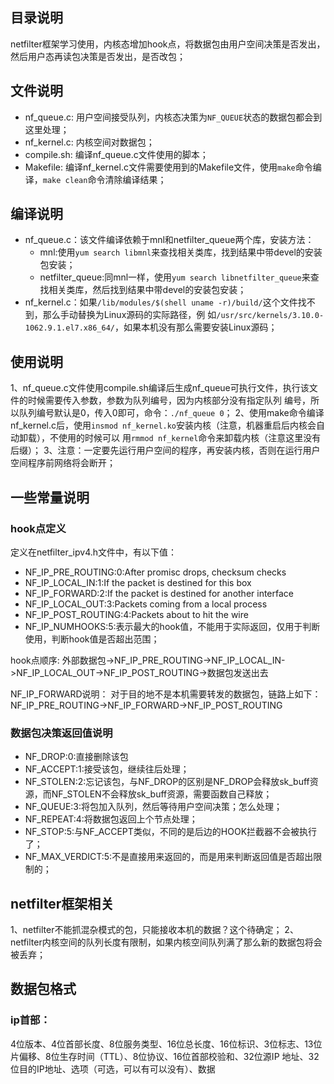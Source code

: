 ## 目录说明

netfilter框架学习使用，内核态增加hook点，将数据包由用户空间决策是否发出，然后用户态再读包决策是否发出，是否改包；

## 文件说明
- nf_queue.c: 用户空间接受队列，内核态决策为`NF_QUEUE`状态的数据包都会到这里处理；
- nf_kernel.c: 内核空间对数据包；
- compile.sh: 编译nf_queue.c文件使用的脚本；
- Makefile: 编译nf_kernel.c文件需要使用到的Makefile文件，使用`make`命令编译，`make clean`命令清除编译结果；

## 编译说明
- nf_queue.c：该文件编译依赖于mnl和netfilter_queue两个库，安装方法：
  - mnl:使用`yum search libmnl`来查找相关类库，找到结果中带devel的安装包安装；
  - netfilter_queue:同mnl一样，使用`yum search libnetfilter_queue`来查找相关类库，然后找到结果中带devel的安装包安装；
- nf_kernel.c：如果`/lib/modules/$(shell uname -r)/build/`这个文件找不到，那么手动替换为Linux源码的实际路径，例
如`/usr/src/kernels/3.10.0-1062.9.1.el7.x86_64/`，如果本机没有那么需要安装Linux源码；


## 使用说明
1、nf_queue.c文件使用compile.sh编译后生成nf_queue可执行文件，执行该文件的时候需要传入参数，参数为队列编号，因为内核部分没有指定队列
编号，所以队列编号默认是0，传入0即可，命令：`./nf_queue 0`；
2、使用make命令编译nf_kernel.c后，使用`insmod nf_kernel.ko`安装内核（注意，机器重启后内核会自动卸载），不使用的时候可以
用`rmmod nf_kernel`命令来卸载内核（注意这里没有后缀）；
3、注意：一定要先运行用户空间的程序，再安装内核，否则在运行用户空间程序前网络将会断开；

## 一些常量说明
### hook点定义
定义在netfilter_ipv4.h文件中，有以下值：
- NF_IP_PRE_ROUTING:0:After promisc drops, checksum checks
- NF_IP_LOCAL_IN:1:If the packet is destined for this box
- NF_IP_FORWARD:2:If the packet is destined for another interface
- NF_IP_LOCAL_OUT:3:Packets coming from a local process
- NF_IP_POST_ROUTING:4:Packets about to hit the wire
- NF_IP_NUMHOOKS:5:表示最大的hook值，不能用于实际返回，仅用于判断使用，判断hook值是否超出范围；

hook点顺序:
外部数据包->NF_IP_PRE_ROUTING->NF_IP_LOCAL_IN->NF_IP_LOCAL_OUT->NF_IP_POST_ROUTING->数据包发送出去

NF_IP_FORWARD说明：
对于目的地不是本机需要转发的数据包，链路上如下：
NF_IP_PRE_ROUTING->NF_IP_FORWARD->NF_IP_POST_ROUTING

### 数据包决策返回值说明
- NF_DROP:0:直接删除该包
- NF_ACCEPT:1:接受该包，继续往后处理；
- NF_STOLEN:2:忘记该包，与NF_DROP的区别是NF_DROP会释放sk_buff资源，而NF_STOLEN不会释放sk_buff资源，需要函数自己释放；
- NF_QUEUE:3:将包加入队列，然后等待用户空间决策；怎么处理；
- NF_REPEAT:4:将数据包返回上个节点处理；
- NF_STOP:5:与NF_ACCEPT类似，不同的是后边的HOOK拦截器不会被执行了；
- NF_MAX_VERDICT:5:不是直接用来返回的，而是用来判断返回值是否超出限制的；


## netfilter框架相关
1、netfilter不能抓混杂模式的包，只能接收本机的数据？这个待确定；
2、netfilter内核空间的队列长度有限制，如果内核空间队列满了那么新的数据包将会被丢弃；

## 数据包格式
### ip首部：
4位版本、4位首部长度、8位服务类型、16位总长度、16位标识、3位标志、13位片偏移、8位生存时间（TTL）、8位协议、16位首部校验和、32位源IP
地址、32位目的IP地址、选项（可选，可以有可以没有）、数据

